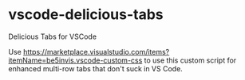 # vscode-delicious-tabs
Delicious Tabs for VSCode

Use https://marketplace.visualstudio.com/items?itemName=be5invis.vscode-custom-css to use this custom script for enhanced multi-row tabs that don't suck in VS Code.
